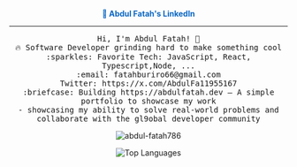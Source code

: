 <p align="center">
  <a href="https://www.linkedin.com/in/abdul-fatah-97902535a/" target="_blank" style="color:#0A66C2; text-decoration:none; font-weight:bold;">
    🔗 Abdul Fatah's LinkedIn
  </a>
</p>
 <hr></hr>
<p align="center">
  <samp>
    Hi, I'm Abdul Fatah! 👋 <br>
    🔥 Software Developer grinding hard to make something cool  <br>
    :sparkles: Favorite Tech: JavaScript, React, Typescript,Node, ... <br>
    :email:	fatahburiro66@gmail.com <br> 
    Twitter: https://x.com/AbdulFa11955167<br>
    :briefcase: Building https://abdulfatah.dev – A simple portfolio to showcase my work <br>
  - showcasing my ability to solve real-world problems and collaborate with the gl9obal developer community  
  </samp>
</p>
<p align="center">
  <img align="center" src="https://github-readme-streak-stats.herokuapp.com/?user=abdul-fatah786&theme=dark&hide_border=true&ring=ffffff&fire=ffffff&currStreakLabel=ffffff&currStreakNum=ffffff&sideNums=ffffff&sideLabels=ffffff&dates=ffffff" alt="abdul-fatah786" />
</p>
<p align="center">
  <img src="https://github-readme-stats.vercel.app/api/top-langs/?username=abdul-fatah786&layout=compact&theme=dark&langs_count=8" alt="Top Languages" />
</p>
